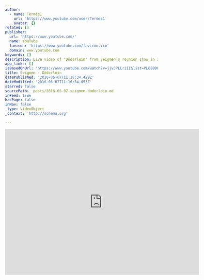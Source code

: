 ```yaml
---
author:
  - name: Termes1
    url: 'https://www.youtube.com/user/Termes1'
    avatar: {}
related: []
publisher:
  url: 'https://www.youtube.com/'
  name: YouTube
  favicon: 'https://www.youtube.com/favicon.ico'
  domain: www.youtube.com
keywords: []
description: Live video of "Döderlein" from Seigmen´s reunion show in 2005
app_links: []
isBasedOnUrl: 'https://www.youtube.com/watch?v=jjvJPLLriII&list=PL688D053C51574B9C'
title: Seigmen - Döderlein
datePublished: '2016-06-07T11:18:34.429Z'
dateModified: '2016-06-07T11:16:34.653Z'
starred: false
sourcePath: _posts/2016-06-07-seigmen-doderlein.md
inFeed: true
hasPage: false
inNav: false
_type: VideoObject
_context: 'http://schema.org'

---
```

<iframe src="https://cdn.embedly.com/widgets/media.html?src=https%3A%2F%2Fwww.youtube.com%2Fembed%2Fvideoseries%3Flist%3DPL688D053C51574B9C&amp;url=http%3A%2F%2Fwww.youtube.com%2Fwatch%3Fv%3DjjvJPLLriII&amp;image=https%3A%2F%2Fi.ytimg.com%2Fvi%2FjjvJPLLriII%2Fhqdefault.jpg&amp;key=b7d04c9b404c499eba89ee7072e1c4f7&amp;type=text%2Fhtml&amp;schema=youtube" width="640" height="480" scrolling="no" frameborder="0" allowfullscreen="" style=""></iframe>
